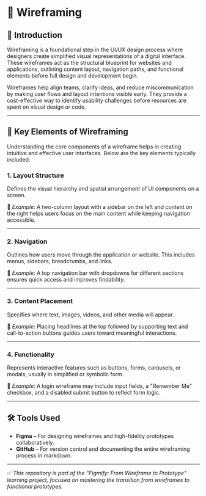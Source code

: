 # 📐 Wireframing

## 🧭 Introduction

Wireframing is a foundational step in the UI/UX design process where designers create simplified visual representations of a digital interface. These wireframes act as the structural blueprint for websites and applications, outlining content layout, navigation paths, and functional elements before full design and development begin.

Wireframes help align teams, clarify ideas, and reduce miscommunication by making user flows and layout intentions visible early. They provide a cost-effective way to identify usability challenges before resources are spent on visual design or code.

---

## 🧱 Key Elements of Wireframing

Understanding the core components of a wireframe helps in creating intuitive and effective user interfaces. Below are the key elements typically included:

### 1. **Layout Structure**
Defines the visual hierarchy and spatial arrangement of UI components on a screen.

📌 *Example*: A two-column layout with a sidebar on the left and content on the right helps users focus on the main content while keeping navigation accessible.

---

### 2. **Navigation**
Outlines how users move through the application or website. This includes menus, sidebars, breadcrumbs, and links.

📌 *Example*: A top navigation bar with dropdowns for different sections ensures quick access and improves findability.

---

### 3. **Content Placement**
Specifies where text, images, videos, and other media will appear.

📌 *Example*: Placing headlines at the top followed by supporting text and call-to-action buttons guides users toward meaningful interactions.

---

### 4. **Functionality**
Represents interactive features such as buttons, forms, carousels, or modals, usually in simplified or symbolic form.

📌 *Example*: A login wireframe may include input fields, a "Remember Me" checkbox, and a disabled submit button to reflect form logic.

---

## 🛠 Tools Used

- **Figma** – For designing wireframes and high-fidelity prototypes collaboratively.
- **GitHub** – For version control and documenting the entire wireframing process in markdown.

---

✅ *This repository is part of the "Figmify: From Wireframe to Prototype" learning project, focused on mastering the transition from wireframes to functional prototypes.*

